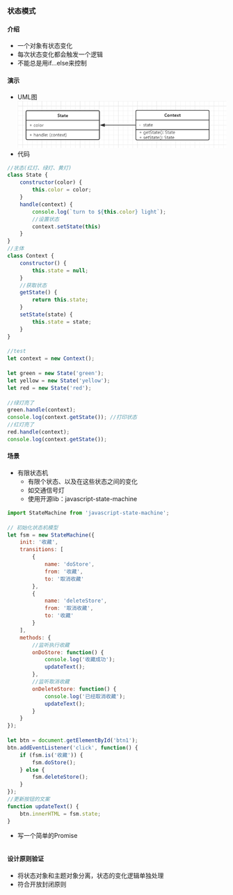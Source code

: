 ### 状态模式
#### 介绍
- 一个对象有状态变化
- 每次状态变化都会触发一个逻辑
- 不能总是用if...else来控制
#### 演示
- UML图
![效果](https://github.com/liuxilei/itlr-road/blob/master/Design-pattern/img/state.png)
- 代码
```javascript
//状态(红灯、绿灯、黄灯)
class State {
    constructor(color) {
        this.color = color;
    }
    handle(context) {
        console.log(`turn to ${this.color} light`);
        //设置状态
        context.setState(this)
    }
}
//主体
class Context {
    constructor() {
        this.state = null;
    }
    //获取状态
    getState() {
        return this.state;
    }
    setState(state) {
        this.state = state;
    }
}

//test
let context = new Context();

let green = new State('green');
let yellow = new State('yellow');
let red = new State('red');

//绿灯亮了
green.handle(context);
console.log(context.getState()); //打印状态
//红灯亮了
red.handle(context);
console.log(context.getState());
```
#### 场景
- 有限状态机
    - 有限个状态、以及在这些状态之间的变化
    - 如交通信号灯
    - 使用开源lib：javascript-state-machine

```javascript
import StateMachine from 'javascript-state-machine';

// 初始化状态机模型
let fsm = new StateMachine({
    init: '收藏',
    transitions: [
        {
            name: 'doStore',
            from: '收藏',
            to: '取消收藏'
        },
        {
            name: 'deleteStore',
            from: '取消收藏',
            to: '收藏'
        }
    ],
    methods: {
        //监听执行收藏
        onDoStore: function() {
            console.log('收藏成功');
            updateText();
        },
        //监听取消收藏
        onDeleteStore: function() {
            console.log('已经取消收藏');
            updateText();
        }
    }
});

let btn = document.getElementById('btn1');
btn.addEventListener('click', function() {
    if (fsm.is('收藏')) {
        fsm.doStore();
    } else {
        fsm.deleteStore();
    }
});
//更新按钮的文案
function updateText() {
    btn.innerHTML = fsm.state;
}
```
- 写一个简单的Promise
```javascript

```
#### 设计原则验证
- 将状态对象和主题对象分离，状态的变化逻辑单独处理
- 符合开放封闭原则
